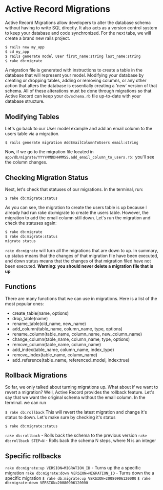 # Active Record Migrations
Active Record Migrations allow developers to alter the database schema without having to write SQL directly. It also acts as a version control system to keep your database and code synchronized. For the next tabs, we will create a brand new rails project.

```bash
$ rails new my_app
$ cd my_app
$ rails generate model User first_name:string last_name:string
$ rake db:migrate
```

A migration file is generated with instructions to create a table in the database that will represent your model. Modifying your database by creating or dropping tables, adding or removing columns, or any other action that alters the database is essentially creating a 'new' version of that schema. All of these alterations must be done through migrations so that Active Record can keep your `db/schema.rb` file up-to-date with your database structure.


## Modifying Tables
Let's go back to our User model example and add an email column to the users table via a migration.

`$ rails generate migration AddEmailColumnToUsers email:string`

Now, if we go to the migration file located in `app/db/migrate/YYYYMMDDHHMMSS.add_email_column_to_users.rb:`
you'll see the column changes.

## Checking Migration Status
Next, let's check that statuses of our migrations. In the terminal, run:

`$ rake db:migrate:status`

As you can see, the migration to create the users table is up because I already had run rake db:migrate to create the users table. However, the migration to add the email column still down. Let's run the migration and check the statuses again:

```bash
$ rake db:migrate
$ rake db:migrate:status
migrate status
```

`rake db:migrate` will turn all the migrations that are down to up. In summary, up status means that the changes of that migration file have been executed, and down status means that the changes of that migration filed have not been executed. **Warning: you should never delete a migration file that is up**

## Functions
There are many functions that we can use in migrations. Here is a list of the most popular ones:

- create_table(name, options)
- drop_table(name)
- rename_table(old_name, new_name)
- add_column(table_name, column_name, type, options)
- rename_column(table_name, column_name, new_column_name)
- change_column(table_name, column_name, type, options)
- remove_column(table_name, column_name)
- add_index(table_name, column_name, index_type)
- remove_index(table_name, column_name)
- add_reference(table_name, referenced_model, index:true)

## Rollback Migrations
So far, we only talked about turning migrations up. What about if we want to revert a migration? Well, Active Record provides the rollback feature. Let's say that we want the original schema without the email column. In the terminal. we can run

`$ rake db:rollback`
This will revert the latest migration and change it's status to down. Let's make sure by checking it's status

`$ rake db:migrate:status`

`rake db:rollback` - Rolls back the schema to the previous version
`rake db:rollback STEP=N` - Rolls back the schema N steps, where N is an integer

## Specific rollbacks
`rake db:migrate:up VERSION=MIGRATION_ID` - Turns up the a specific migration
`rake db:migrate:down VERSION=MIGRATION_ID` - Turns down the a specific migration
`$ rake db:migrate:up VERSION=20080906120000`
`$ rake db:migrate:down VERSION=20080906120000`
